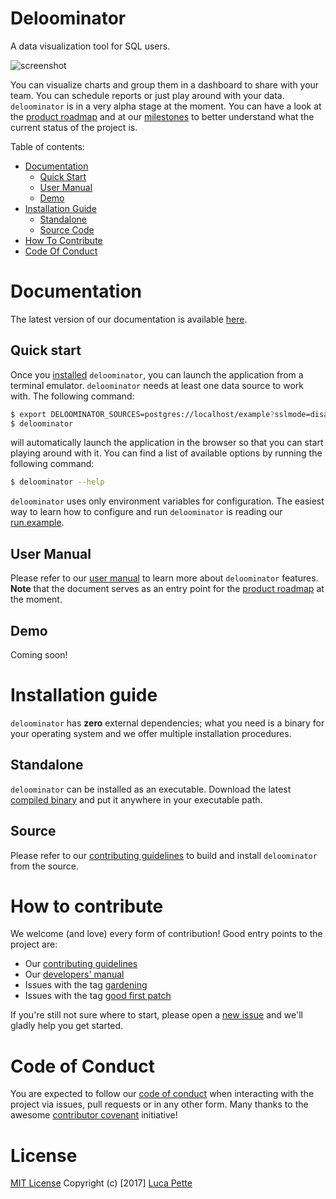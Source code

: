 # Deloominator

A data visualization tool for SQL users.

![screenshot](/docs/img/screenshot.png)

You can visualize charts and group them in a dashboard to share with your team.
You can schedule reports or just play around with your data. `deloominator` is
in a very alpha stage at the moment. You can have a look at the [product
roadmap](https://github.com/lucapette/deloominator/projects/1) and at our
[milestones](https://github.com/lucapette/deloominator/milestones?direction=desc&sort=completeness&state=open)
to better understand what the current status of the project is.

Table of contents:

- [Documentation](#documentation)
  - [Quick Start](#quick-start)
  - [User Manual](#user-manual)
  - [Demo](#demo)
- [Installation Guide](#installation-guide)
  - [Standalone](#standalone)
  - [Source Code](#standalone)
- [How To Contribute](#how-to-contribute)
- [Code Of Conduct](#code-of-conduct)

# Documentation

The latest version of our documentation is available [here](/docs).

## Quick start

Once you [installed](#installation-guide) `deloominator`, you can launch the
application from a terminal emulator. `deloominator` needs at least one data
source to work with. The following command:

```sh
$ export DELOOMINATOR_SOURCES=postgres://localhost/example?sslmode=disable 
$ deloominator
```

will automatically launch the application in the browser so that you can start
playing around with it. You can find a list of available options by running the
following command:

```sh
$ deloominator --help
```

`deloominator` uses only environment variables for configuration. The easiest
way to learn how to configure and run `deloominator` is reading our
[run.example](/bin/run.example). 

## User Manual

Please refer to our [user manual](/docs/user-manual.md) to learn more about
`deloominator` features. **Note** that the document serves as an entry point for
the [product roadmap](https://github.com/lucapette/deloominator/projects/1) at
the moment.

## Demo

Coming soon!

# Installation guide

`deloominator` has **zero** external dependencies; what you need is a binary for
your operating system and we offer multiple installation procedures.

## Standalone

`deloominator` can be installed as an executable. Download the latest [compiled
binary](https://github.com/lucapette/deloominator/releases) and put it anywhere
in your executable path.

## Source

Please refer to our [contributing guidelines](/CONTRIBUTING.md) to build and
install `deloominator` from the source.

# How to contribute

We welcome (and love) every form of contribution! Good entry points to the project are:

- Our [contributing guidelines](/CONTRIBUTING.md)
- Our [developers' manual](/docs/developers-manual.md)
- Issues with the tag
  [gardening](https://github.com/lucapette/deloominator/issues?q=is%3Aissue+is%3Aopen+label%3Agardening)
- Issues with the tag [good first
  patch](https://github.com/lucapette/deloominator/issues?q=is%3Aissue+is%3Aopen+label%3A%22good+first+patch%22)

If you're still not sure where to start, please open a [new
issue](https://github.com/lucapette/deloominator/issues/new) and we'll gladly
help you get started.

# Code of Conduct

You are expected to follow our [code of conduct](/CODE_OF_CONDUCT.md) when
interacting with the project via issues, pull requests or in any other form.
Many thanks to the awesome [contributor
covenant](http://contributor-covenant.org/) initiative!

# License

[MIT License](/LICENSE) Copyright (c) [2017] [Luca Pette](http://lucapette.me)

